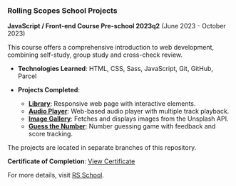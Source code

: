 ### Rolling Scopes School Projects

**JavaScript / Front-end Course Pre-school 2023q2**
(June 2023 - October 2023)

This course offers a comprehensive introduction to web development, combining self-study, group study and cross-check review.

- **Technologies Learned**: HTML, CSS, Sass, JavaScript, Git, GitHub, Parcel
- **Projects Completed**:

  - **[Library](https://liudmilarodzina.github.io/rollingscopes-2023q2-stage0/library/)**: Responsive web page with interactive elements.
  - **[Audio Player](https://liudmilarodzina.github.io/rollingscopes-2023q2-stage0/audio-player/)**: Web-based audio player with multiple track playback.
  - **[Image Gallery](https://liudmilarodzina.github.io/rollingscopes-2023q2-stage0/image-gallery/)**: Fetches and displays images from the Unsplash API.
  - **[Guess the Number](https://liudmilarodzina.github.io/rollingscopes-2023q2-stage0/random-game/)**: Number guessing game with feedback and score tracking.

The projects are located in separate branches of this repository.

**Certificate of Completion**: [View Certificate](https://app.rs.school/certificate/gkpxoxk6)

For more details, visit [RS School](https://rs.school/). 
